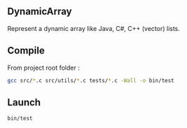 ## DynamicArray

Represent a dynamic array like Java, C#, C++ (vector) lists.  

## Compile

From project root folder :  

```sh
gcc src/*.c src/utils/*.c tests/*.c -Wall -o bin/test
```

## Launch

```sh
bin/test
```